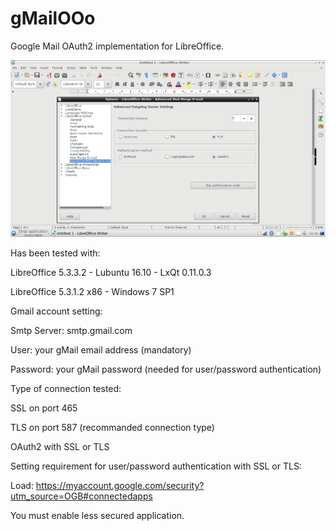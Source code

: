 # gMailOOo



Google Mail OAuth2 implementation for LibreOffice.



![alt text](gMailOOo.png "gMailOOo screenshot")



Has been tested with:
	
LibreOffice 5.3.3.2 - Lubuntu 16.10 -  LxQt 0.11.0.3

LibreOffice 5.3.1.2 x86 - Windows 7 SP1


Gmail account setting: 

Smtp Server: smtp.gmail.com

User: your gMail email address (mandatory)

Password: your gMail password (needed for user/password authentication)


Type of connection tested:

SSL on port 465

TLS on port 587 (recommanded connection type)

OAuth2 with SSL or TLS


Setting requirement for user/password authentication with SSL or TLS:

Load: https://myaccount.google.com/security?utm_source=OGB#connectedapps

You must enable less secured application.
